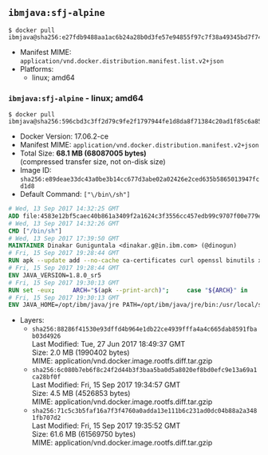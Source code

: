 ## `ibmjava:sfj-alpine`

```console
$ docker pull ibmjava@sha256:e27fdb9488aa1ac6b24a28b0d3fe57e94855f97c7f38a49345bd7f74f4097aeb
```

-	Manifest MIME: `application/vnd.docker.distribution.manifest.list.v2+json`
-	Platforms:
	-	linux; amd64

### `ibmjava:sfj-alpine` - linux; amd64

```console
$ docker pull ibmjava@sha256:596cbd3c3ff2d79c9fe2f1797944fe1d8da8f71384c20ad1f85c6a857471c9bd
```

-	Docker Version: 17.06.2-ce
-	Manifest MIME: `application/vnd.docker.distribution.manifest.v2+json`
-	Total Size: **68.1 MB (68087005 bytes)**  
	(compressed transfer size, not on-disk size)
-	Image ID: `sha256:e89deae33dc43a0be3b14cc677d3abe02a02426e2ced635b5865013947fcd1d8`
-	Default Command: `["\/bin\/sh"]`

```dockerfile
# Wed, 13 Sep 2017 14:32:25 GMT
ADD file:4583e12bf5caec40b861a3409f2a1624c3f3556cc457edb99c9707f00e779e45 in / 
# Wed, 13 Sep 2017 14:32:26 GMT
CMD ["/bin/sh"]
# Wed, 13 Sep 2017 17:39:50 GMT
MAINTAINER Dinakar Guniguntala <dinakar.g@in.ibm.com> (@dinogun)
# Fri, 15 Sep 2017 19:28:44 GMT
RUN apk --update add --no-cache ca-certificates curl openssl binutils xz     && GLIBC_VER="2.25-r0"     && ALPINE_GLIBC_REPO="https://github.com/sgerrand/alpine-pkg-glibc/releases/download"     && curl -Ls ${ALPINE_GLIBC_REPO}/${GLIBC_VER}/glibc-${GLIBC_VER}.apk > /tmp/${GLIBC_VER}.apk     && apk add --allow-untrusted /tmp/${GLIBC_VER}.apk     && curl -Ls https://www.archlinux.org/packages/core/x86_64/gcc-libs/download > /tmp/gcc-libs.tar.xz     && mkdir /tmp/gcc     && tar -xf /tmp/gcc-libs.tar.xz -C /tmp/gcc     && mv /tmp/gcc/usr/lib/libgcc* /tmp/gcc/usr/lib/libstdc++* /usr/glibc-compat/lib     && strip /usr/glibc-compat/lib/libgcc_s.so.* /usr/glibc-compat/lib/libstdc++.so*     && apk del curl binutils     && rm -rf /tmp/${GLIBC_VER}.apk /tmp/gcc /tmp/gcc-libs.tar.xz /var/cache/apk/*
# Fri, 15 Sep 2017 19:28:44 GMT
ENV JAVA_VERSION=1.8.0_sr5
# Fri, 15 Sep 2017 19:30:13 GMT
RUN set -eux;     ARCH="$(apk --print-arch)";     case "${ARCH}" in        amd64|x86_64)          ESUM='2e2708187657c91d82e3641afd844b283c312ba680234d70e4a4a23316282efe';          YML_FILE='sfj/linux/x86_64/index.yml';          ;;        i386)          ESUM='83c6c959a18f92c5fab9c0d70bc698e1aacd90e4f9aa1f41f9a2a78a0d31ec99';          YML_FILE='sfj/linux/i386/index.yml';          ;;        ppc64el|ppc64le)          ESUM='910f1f4079793f497ada5c31c3261229da403a1534330840a6af8c40ab1d8f01';          YML_FILE='sfj/linux/ppc64le/index.yml';          ;;        s390)          ESUM='a274ff213f25ffefcd3aff51bbf9f8dd8c2d19b29e344fb6146f8b27beaf2748';          YML_FILE='sfj/linux/s390/index.yml';          ;;        s390x)          ESUM='a6c4fc3822305d80db4fe0034b5a492c0e6230da1f6e8850b9d0837820a56d7d';          YML_FILE='sfj/linux/s390x/index.yml';          ;;        *)          echo "Unsupported arch: ${ARCH}";          exit 1;          ;;     esac;     BASE_URL="https://public.dhe.ibm.com/ibmdl/export/pub/systems/cloud/runtimes/java/meta/";     wget -q -U UA_IBM_JAVA_Docker -O /tmp/index.yml ${BASE_URL}/${YML_FILE};     JAVA_URL=$(cat /tmp/index.yml | sed -n '/'${JAVA_VERSION}'/{n;p}' | sed -n 's/\s*uri:\s//p' | tr -d '\r');     wget -q -U UA_IBM_JAVA_Docker -O /tmp/ibm-java.bin ${JAVA_URL};     echo "${ESUM}  /tmp/ibm-java.bin" | sha256sum -c -;     echo "INSTALLER_UI=silent" > /tmp/response.properties;     echo "USER_INSTALL_DIR=/opt/ibm/java" >> /tmp/response.properties;     echo "LICENSE_ACCEPTED=TRUE" >> /tmp/response.properties;     mkdir -p /opt/ibm;     chmod +x /tmp/ibm-java.bin;     /tmp/ibm-java.bin -i silent -f /tmp/response.properties;     rm -f /tmp/response.properties;     rm -f /tmp/index.yml;     rm -f /tmp/ibm-java.bin;
# Fri, 15 Sep 2017 19:30:13 GMT
ENV JAVA_HOME=/opt/ibm/java/jre PATH=/opt/ibm/java/jre/bin:/usr/local/sbin:/usr/local/bin:/usr/sbin:/usr/bin:/sbin:/bin
```

-	Layers:
	-	`sha256:88286f41530e93dffd4b964e1db22ce4939fffa4a4c665dab8591fbab03d4926`  
		Last Modified: Tue, 27 Jun 2017 18:49:37 GMT  
		Size: 2.0 MB (1990402 bytes)  
		MIME: application/vnd.docker.image.rootfs.diff.tar.gzip
	-	`sha256:6c080b7eb6f8c24f2d44b3f3baa5ba0d5a8020ef8bd0efc9e13a69a1ca28bf0f`  
		Last Modified: Fri, 15 Sep 2017 19:34:57 GMT  
		Size: 4.5 MB (4526853 bytes)  
		MIME: application/vnd.docker.image.rootfs.diff.tar.gzip
	-	`sha256:71c5c3b5faf16a7f3f4760a0adda13e111b6c231ad0dc04b88a2a3481fb707d2`  
		Last Modified: Fri, 15 Sep 2017 19:35:52 GMT  
		Size: 61.6 MB (61569750 bytes)  
		MIME: application/vnd.docker.image.rootfs.diff.tar.gzip
